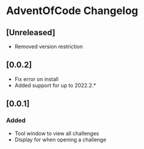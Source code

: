 # AdventOfCode Changelog

## [Unreleased]
- Removed version restriction

## [0.0.2]
- Fix error on install
- Added support for up to 2022.2.*

## [0.0.1]
### Added
- Tool window to view all challenges
- Display for when opening a challenge